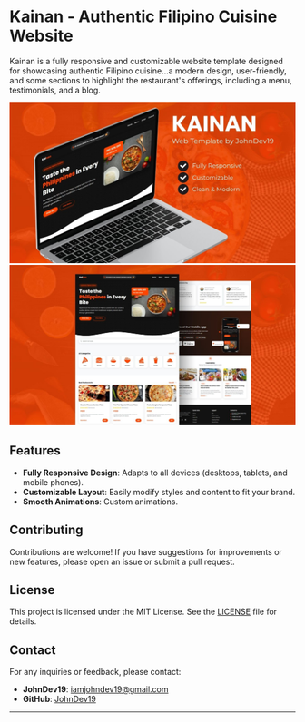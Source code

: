 # Kainan - Authentic Filipino Cuisine Website

Kainan is a fully responsive and customizable website template designed for showcasing authentic Filipino cuisine...a modern design, user-friendly, and some sections to highlight the restaurant's offerings, including a menu, testimonials, and a blog.

![Image](assets/images/2.jpg)
![Image](assets/images/1.jpg)

## Features

- **Fully Responsive Design**: Adapts to all devices (desktops, tablets, and mobile phones).
- **Customizable Layout**: Easily modify styles and content to fit your brand.
- **Smooth Animations**: Custom animations.

## Contributing

Contributions are welcome! If you have suggestions for improvements or new features, please open an issue or submit a pull request.

## License

This project is licensed under the MIT License. See the [LICENSE](LICENSE) file for details.

## Contact

For any inquiries or feedback, please contact:

- **JohnDev19**: [iamjohndev19@gmail.com](mailto:iamjohndev19@gmail.com)
- **GitHub**: [JohnDev19](https://github.com/JohnDev19)

---
